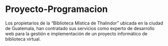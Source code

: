 # Proyecto-Programacion
Los propietarios de la “Biblioteca Mística de Thalindor” ubicada en la ciudad de Guatemala, han contratado sus servicios como experto de desarrollo web para la gestión e implementación de un proyecto informático de biblioteca virtual.
